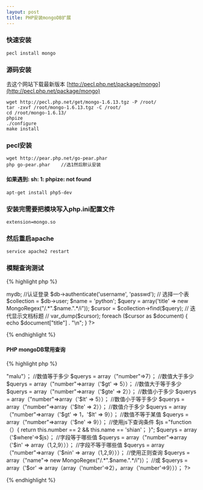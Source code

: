 ```yaml
---
layout: post
title: PHP安装mongoDB扩展
---
```


### 快速安装

	pecl install mongo

### 源码安装

去这个网站下载最新版本 [http://pecl.php.net/package/mongo](http://pecl.php.net/package/mongo)

	wget http://pecl.php.net/get/mongo-1.6.13.tgz -P /root/
    tar -zxvf /root/mongo-1.6.13.tgz -C /root/
    cd /root/mongo-1.6.13/
    phpize
    ./configure
    make install

### pecl安装

    wget http://pear.php.net/go-pear.phar
    php go-pear.phar    //选1然后默认安装

#### 如果遇到: sh: 1: phpize: not found

    apt-get install php5-dev

### 安装完需要把模块写入php.ini配置文件

	extension=mongo.so

### 然后重启apache

	service apache2 restart

### 模糊查询测试

{% highlight php %}
<?php
   // 连接到mongodb
   $m = new MongoClient("xxx.malu.me:123456");
   // 选择一个数据库
   $db = $m->mydb;
   //认证登录
   $db->authenticate('username', 'passwd');
   // 选择一个表
   $collection = $db->user;
   $name = 'python';
   $query = array('title' => new MongoRegex("/.*".$name.".*/i"));
   $cursor = $collection->find($query);
   // 迭代显示文档标题
   // var_dump($cursor);
   foreach ($cursor as $document) {
      echo $document["title"] . "\n";
   }
?>
{% endhighlight %}

#### PHP mongoDB常用查询

{% highlight php %}
<?php
//字段字串为
$querys = array（"name"=>"malu"）；
//数值等于多少
$querys = array（"number"=>7）；
//数值大于多少
$querys = array（"number"=>array（'$gt' => 5））；
//数值大于等于多少
$querys = array（"number"=>array（'$gte' => 2））；
//数值小于多少
$querys = array（"number"=>array（'$lt' => 5））；
//数值小于等于多少
$querys = array（"number"=>array（'$lte' => 2））；
//数值介于多少
$querys = array（"number"=>array（'$gt' => 1，'$lt' => 9））；
//数值不等于某值
$querys = array（"number"=>array（'$ne' => 9））；
//使用js下查询条件
$js ="function（）{
return this.number == 2 && this.name == 'shian'；
}";
$querys = array（'$where'=>$js）；
//字段等于哪些值
$querys = array（"number"=>array（'$in' => array（1,2,9）））；
//字段不等于哪些值
$querys = array（"number"=>array（'$nin' => array（1,2,9）））；
//使用正则查询
$querys = array（"name"=>  new MongoRegex("/.*".$name.".*/i")）；
//或
$querys = array（'$or' => array（array（'number'=>2），array（'number'=>9）））；
?>
{% endhighlight %}
